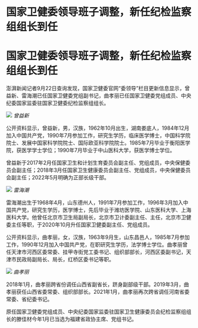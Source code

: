 # 国家卫健委领导班子调整，新任纪检监察组组长到任

# 国家卫健委领导班子调整，新任纪检监察组组长到任

澎湃新闻记者9月22日查询发现，国家卫健委官网“委领导”栏目更新信息显示，曾益新、雷海潮已任国家卫健委党组副书记，曲孝丽已任国家卫健委党组成员、中央纪委国家监委驻国家卫健委纪检监察组组长。

![](https://inews.gtimg.com/om_bt/O8LiHD4ZyGVstXJ4mu198LUw5gh2giUQQl2YAZ5vxWXSIAA/1000)
_曾益新_

公开资料显示，曾益新，男，汉族，1962年10月出生，湖南娄底人，1984年12月加入中国共产党，1990年7月参加工作，研究生学历，临床医学博士，中国科学院院士、发展中国家科学院院士、国际欧亚科学院院士。1985年7月毕业于衡阳医学院，获医学学士学位；1990年7月毕业于中山医科大学，获医学博士学位。

曾益新于2017年2月任国家卫生和计划生育委员会副主任、党组成员，中央保健委员会副主任；2018年3月任国家卫生健康委员会副主任、党组成员，中央保健委员会副主任；2022年5月明确为正部长级干部。

![](https://inews.gtimg.com/om_bt/OtBlCr_JulYdsWnKzkl8XUI3SWoVw9FAHcXb6lNJviMbcAA/1000)
_雷海潮_

雷海潮出生于1968年4月，山东德州人，1991年7月参加工作，1996年3月加入中国共产党，研究生学历，医学博士，先后毕业于潍坊医学院、山东医科大学、上海医科大学。他曾任北京市卫生局副局长，北京市卫计委副主任、主任，北京市卫健委主任等职，于2020年10月升任国家卫健委副主任、党组成员。

公开资料显示，曲孝丽，女，汉族，1963年9月生，山东昌邑人，1985年7月参加工作，1990年12月加入中国共产党，在职研究生学历，法学博士学位。曲孝丽曾任天津市河西区委常委、挂甲寺街党工委书记、组织部部长，河西区委副书记，天津市民政局副局长、局长，红桥区委书记等职。

![](https://inews.gtimg.com/om_bt/OcLkzbHpszSQhBWhjOsIsNzbFD6DLYMP6AVvyy5XVQ4E0AA/1000)
_曲孝丽_

2018年1月，曲孝丽跨省份调任山西省副省长，跻身副部级干部。2019年3月，曲孝丽获任山西省委常委、组织部部长。2021年1月，曲孝丽再次跨省调任河南省委常委、省纪委书记。

原任国家卫健委党组成员、中央纪委国家监委驻国家卫生健康委员会纪检监察组组长的滕佳材今年1月已当选为福建省政协主席、党组书记。

